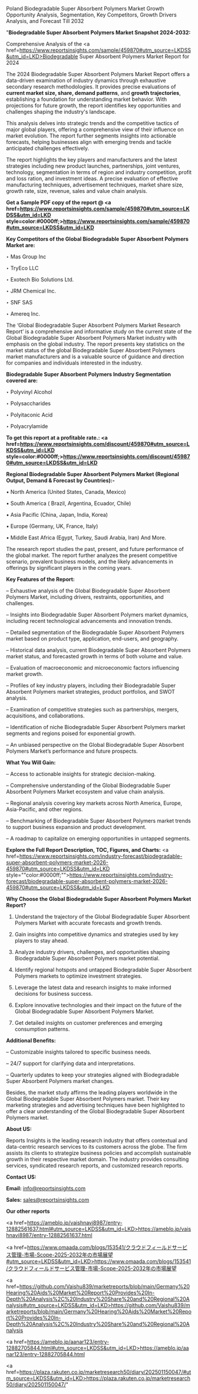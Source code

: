 Poland Biodegradable Super Absorbent Polymers Market Growth Opportunity Analysis, Segmentation, Key Competitors, Growth Drivers Analysis, and Forecast Till 2032

"<strong>Biodegradable Super Absorbent Polymers Market Snapshot 2024-2032:</strong>

Comprehensive Analysis of the <a href=https://www.reportsinsights.com/sample/459870#utm_source=LKDSS&utm_id=LKD>Biodegradable Super Absorbent Polymers Market</a> Report for 2024

The 2024 Biodegradable Super Absorbent Polymers Market Report offers a data-driven examination of industry dynamics through exhaustive secondary research methodologies. It provides precise evaluations of <strong>current market size, share, demand patterns</strong>, and <strong>growth trajectories</strong>, establishing a foundation for understanding market behavior. With projections for future growth, the report identifies key opportunities and challenges shaping the industry's landscape.

This analysis delves into strategic trends and the competitive tactics of major global players, offering a comprehensive view of their influence on market evolution. The report further segments insights into actionable forecasts, helping businesses align with emerging trends and tackle anticipated challenges effectively.

The report highlights the key players and manufacturers and the latest strategies including new product launches, partnerships, joint ventures, technology, segmentation in terms of region and industry competition, profit and loss ration, and investment ideas. A precise evaluation of effective manufacturing techniques, advertisement techniques, market share size, growth rate, size, revenue, sales and value chain analysis.

<strong>Get a Sample PDF copy of the report @ <a href=https://www.reportsinsights.com/sample/459870#utm_source=LKDSS&utm_id=LKD style=color:#0000ff;>https://www.reportsinsights.com/sample/459870#utm_source=LKDSS&utm_id=LKD</a></strong>

<strong>Key Competitors of the Global Biodegradable Super Absorbent Polymers Market are:</strong>

‣ Mas Group Inc

‣ TryEco LLC

‣ Exotech Bio Solutions Ltd.

‣ JRM Chemical Inc.

‣ SNF SAS

‣ Amereq Inc.

The ‘Global Biodegradable Super Absorbent Polymers Market Research Report’ is a comprehensive and informative study on the current state of the Global Biodegradable Super Absorbent Polymers Market industry with emphasis on the global industry. The report presents key statistics on the market status of the global Biodegradable Super Absorbent Polymers market manufacturers and is a valuable source of guidance and direction for companies and individuals interested in the industry.

<strong>Biodegradable Super Absorbent Polymers Industry Segmentation covered are:</strong>

‣ Polyvinyl Alcohol

‣ Polysaccharides

‣ Polyitaconic Acid

‣ Polyacrylamide

<strong>To get this report at a profitable rate.: <a href=https://www.reportsinsights.com/discount/459870#utm_source=LKDSS&utm_id=LKD style=color:#0000ff;>https://www.reportsinsights.com/discount/459870#utm_source=LKDSS&utm_id=LKD</a></strong>

<strong>Regional Biodegradable Super Absorbent Polymers Market (Regional Output, Demand &amp; Forecast by Countries):-</strong>

• North America (United States, Canada, Mexico)

• South America ( Brazil, Argentina, Ecuador, Chile)

• Asia Pacific (China, Japan, India, Korea)

• Europe (Germany, UK, France, Italy)

• Middle East Africa (Egypt, Turkey, Saudi Arabia, Iran) And More.

The research report studies the past, present, and future performance of the global market. The report further analyzes the present competitive scenario, prevalent business models, and the likely advancements in offerings by significant players in the coming years.

<strong>Key Features of the Report:</strong>

– Exhaustive analysis of the Global Biodegradable Super Absorbent Polymers Market, including drivers, restraints, opportunities, and challenges.

– Insights into Biodegradable Super Absorbent Polymers market dynamics, including recent technological advancements and innovation trends.

– Detailed segmentation of the Biodegradable Super Absorbent Polymers market based on product type, application, end-users, and geography.

– Historical data analysis, current Biodegradable Super Absorbent Polymers market status, and forecasted growth in terms of both volume and value.

– Evaluation of macroeconomic and microeconomic factors influencing market growth.

– Profiles of key industry players, including their Biodegradable Super Absorbent Polymers market strategies, product portfolios, and SWOT analysis.

– Examination of competitive strategies such as partnerships, mergers, acquisitions, and collaborations.

– Identification of niche Biodegradable Super Absorbent Polymers market segments and regions poised for exponential growth.

– An unbiased perspective on the Global Biodegradable Super Absorbent Polymers Market’s performance and future prospects.

<strong>What You Will Gain:</strong>

– Access to actionable insights for strategic decision-making.

– Comprehensive understanding of the Global Biodegradable Super Absorbent Polymers Market ecosystem and value chain analysis.

– Regional analysis covering key markets across North America, Europe, Asia-Pacific, and other regions.

– Benchmarking of Biodegradable Super Absorbent Polymers market trends to support business expansion and product development.

– A roadmap to capitalize on emerging opportunities in untapped segments.

<strong>Explore the Full Report Description, TOC, Figures, and Charts:</strong>
<a href=https://www.reportsinsights.com/industry-forecast/biodegradable-super-absorbent-polymers-market-2026-459870#utm_source=LKDSS&utm_id=LKD style=""color:#0000ff;"">https://www.reportsinsights.com/industry-forecast/biodegradable-super-absorbent-polymers-market-2026-459870#utm_source=LKDSS&utm_id=LKD</a>

<strong>Why Choose the Global Biodegradable Super Absorbent Polymers Market Report?</strong>

1. Understand the trajectory of the Global Biodegradable Super Absorbent Polymers Market with accurate forecasts and growth trends.

2. Gain insights into competitive dynamics and strategies used by key players to stay ahead.

3. Analyze industry drivers, challenges, and opportunities shaping Biodegradable Super Absorbent Polymers market potential.

4. Identify regional hotspots and untapped Biodegradable Super Absorbent Polymers markets to optimize investment strategies.

5. Leverage the latest data and research insights to make informed decisions for business success.

6. Explore innovative technologies and their impact on the future of the Global Biodegradable Super Absorbent Polymers Market.

7. Get detailed insights on customer preferences and emerging consumption patterns.

<strong>Additional Benefits:</strong>

– Customizable insights tailored to specific business needs.

– 24/7 support for clarifying data and interpretations.

– Quarterly updates to keep your strategies aligned with Biodegradable Super Absorbent Polymers market changes.

Besides, the market study affirms the leading players worldwide in the Global Biodegradable Super Absorbent Polymers market. Their key marketing strategies and advertising techniques have been highlighted to offer a clear understanding of the Global Biodegradable Super Absorbent Polymers market.

<strong><strong>About US</strong>:</strong>

Reports Insights is the leading research industry that offers contextual and data-centric research services to its customers across the globe. The firm assists its clients to strategize business policies and accomplish sustainable growth in their respective market domain. The industry provides consulting services, syndicated research reports, and customized research reports.

<strong>Contact US:</strong>

<p class=><b>Email:</b> <a href=mailto:info@reportsinsights.com>info@reportsinsights.com</a></p>
<p class=><b>Sales:</b> <a href=mailto:sales@reportsinsights.com>sales@reportsinsights.com</a></p>

<strong>Our other reports</strong>

<a href=https://ameblo.jp/vaishnavi8987/entry-12882561637.html#utm_source=LKDSS&utm_id=LKD>https://ameblo.jp/vaishnavi8987/entry-12882561637.html</a>

<a href=https://www.omaada.com/blogs/153541/クラウドフィールドサービス管理-市場-Scope-2025-2032年の市場展望#utm_source=LKDSS&utm_id=LKD>https://www.omaada.com/blogs/153541/クラウドフィールドサービス管理-市場-Scope-2025-2032年の市場展望</a>

<a href=https://github.com/Vaishu839/marketreports/blob/main/Germany%20Hearing%20Aids%20Market%20Report%20Provides%20In-Depth%20Analysis%2C%20Industry%20Share%20and%20Regional%20Analysis#utm_source=LKDSS&utm_id=LKD>https://github.com/Vaishu839/marketreports/blob/main/Germany%20Hearing%20Aids%20Market%20Report%20Provides%20In-Depth%20Analysis%2C%20Industry%20Share%20and%20Regional%20Analysis</a>

<a href=https://ameblo.jp/aanar123/entry-12882705844.html#utm_source=LKDSS&utm_id=LKD>https://ameblo.jp/aanar123/entry-12882705844.html</a>

<a href=https://plaza.rakuten.co.jp/marketresearch50/diary/202501150047/#utm_source=LKDSS&utm_id=LKD>https://plaza.rakuten.co.jp/marketresearch50/diary/202501150047/</a>"

